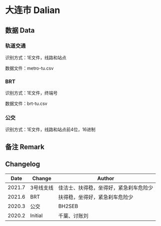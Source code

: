 # 大连市 Dalian

## 数据 Data

### 轨道交通

识别方式：1E文件，线路和站点

数据文件：metro-tu.csv

### BRT

识别方式：1E文件，终端号

数据文件：brt-tu.csv

### 公交

识别方式：1E文件，线路和站点前4位，16进制

## 备注 Remark

## Changelog

Date | Change | Author
-----|--------|-------
2021.7 | 3号线支线 | 佳洁士、扶得稳，坐得好，紧急刹车危险少
2021.6 | BRT | 扶得稳，坐得好，紧急刹车危险少
2020.3 | 公交 | BH2SEB
2020.2 | Initial | 千葉、讨账刘
